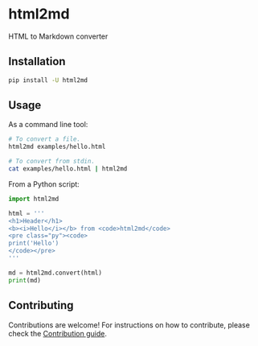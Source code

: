 # html2md

HTML to Markdown converter

## Installation

```sh
pip install -U html2md
```

## Usage

As a command line tool:

```sh
# To convert a file.
html2md examples/hello.html

# To convert from stdin.
cat examples/hello.html | html2md
```

From a Python script:

```py
import html2md

html = '''
<h1>Header</h1>
<b><i>Hello</i></b> from <code>html2md</code>
<pre class="py"><code>
print('Hello')
</code></pre>
'''

md = html2md.convert(html)
print(md)
```

## Contributing

Contributions are welcome! For instructions on how to contribute,
please check the [Contribution guide](CONTRIBUTING.md).
